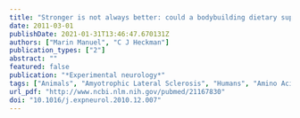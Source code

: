 ```yaml
---
title: "Stronger is not always better: could a bodybuilding dietary supplement lead to ALS?"
date: 2011-03-01
publishDate: 2021-01-31T13:46:47.670131Z
authors: ["Marin Manuel", "C J Heckman"]
publication_types: ["2"]
abstract: ""
featured: false
publication: "*Experimental neurology*"
tags: ["Animals", "Amyotrophic Lateral Sclerosis", "Humans", "Amino Acids- Branched-Chain", "Dietary Supplements", "Muscle Strength", "Resistance Training", "#nosource"]
url_pdf: "http://www.ncbi.nlm.nih.gov/pubmed/21167830"
doi: "10.1016/j.expneurol.2010.12.007"
---
```


